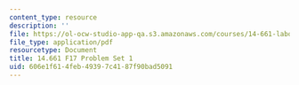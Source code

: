 ```yaml
---
content_type: resource
description: ''
file: https://ol-ocw-studio-app-qa.s3.amazonaws.com/courses/14-661-labor-economics-i-fall-2017/606e1f614feb49397c4187f90bad5091_MIT14_661F17_pset1.pdf
file_type: application/pdf
resourcetype: Document
title: 14.661 F17 Problem Set 1
uid: 606e1f61-4feb-4939-7c41-87f90bad5091
---
```

